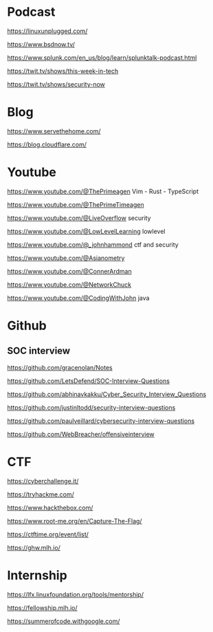
# Podcast
https://linuxunplugged.com/

https://www.bsdnow.tv/

https://www.splunk.com/en_us/blog/learn/splunktalk-podcast.html

https://twit.tv/shows/this-week-in-tech

https://twit.tv/shows/security-now


# Blog 
https://www.servethehome.com/

https://blog.cloudflare.com/

# Youtube
https://www.youtube.com/@ThePrimeagen Vim - Rust - TypeScript

https://www.youtube.com/@ThePrimeTimeagen

https://www.youtube.com/@LiveOverflow security

https://www.youtube.com/@LowLevelLearning lowlevel

https://www.youtube.com/@_johnhammond ctf and security

https://www.youtube.com/@Asianometry

https://www.youtube.com/@ConnerArdman 

https://www.youtube.com/@NetworkChuck

https://www.youtube.com/@CodingWithJohn java

# Github
## SOC interview
https://github.com/gracenolan/Notes

https://github.com/LetsDefend/SOC-Interview-Questions

https://github.com/abhinavkakku/Cyber_Security_Interview_Questions

https://github.com/justinltodd/security-interview-questions

https://github.com/paulveillard/cybersecurity-interview-questions

https://github.com/WebBreacher/offensiveinterview




# CTF 
https://cyberchallenge.it/

https://tryhackme.com/

https://www.hackthebox.com/

https://www.root-me.org/en/Capture-The-Flag/

https://ctftime.org/event/list/

https://ghw.mlh.io/

# Internship
https://lfx.linuxfoundation.org/tools/mentorship/

https://fellowship.mlh.io/

https://summerofcode.withgoogle.com/

